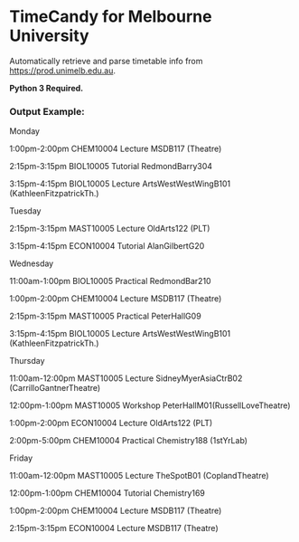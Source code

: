 # TimeCandy for Melbourne University

Automatically retrieve and parse timetable info from https://prod.unimelb.edu.au.


**Python 3 Required.**



### Output Example:


 

Monday

1:00pm-2:00pm CHEM10004 Lecture MSDB117 (Theatre)

2:15pm-3:15pm BIOL10005 Tutorial RedmondBarry304

3:15pm-4:15pm BIOL10005 Lecture ArtsWestWestWingB101 (KathleenFitzpatrickTh.)


Tuesday

2:15pm-3:15pm MAST10005 Lecture OldArts122 (PLT)

3:15pm-4:15pm ECON10004 Tutorial AlanGilbertG20


Wednesday

11:00am-1:00pm BIOL10005 Practical RedmondBar210

1:00pm-2:00pm CHEM10004 Lecture MSDB117 (Theatre)

2:15pm-3:15pm MAST10005 Practical PeterHallG09

3:15pm-4:15pm BIOL10005 Lecture ArtsWestWestWingB101 (KathleenFitzpatrickTh.)


Thursday

11:00am-12:00pm MAST10005 Lecture SidneyMyerAsiaCtrB02 (CarrilloGantnerTheatre)

12:00pm-1:00pm MAST10005 Workshop PeterHallM01(RussellLoveTheatre)

1:00pm-2:00pm ECON10004 Lecture OldArts122 (PLT)

2:00pm-5:00pm CHEM10004 Practical Chemistry188 (1stYrLab)


Friday

11:00am-12:00pm MAST10005 Lecture TheSpotB01 (CoplandTheatre)

12:00pm-1:00pm CHEM10004 Tutorial Chemistry169

1:00pm-2:00pm CHEM10004 Lecture MSDB117 (Theatre)

2:15pm-3:15pm ECON10004 Lecture MSDB117 (Theatre)
 

